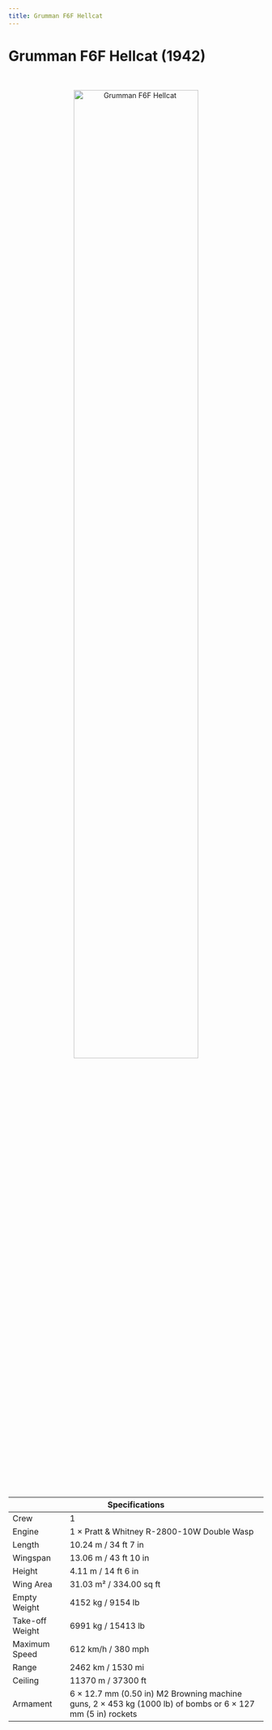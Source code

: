 ```yaml
---
title: Grumman F6F Hellcat
---
```


<h1 class="center-header">Grumman F6F Hellcat (1942)</h1>

<br>

<p align="center">
  <img src="../images/grumman_f6f_hellcat.jpg" alt="Grumman F6F Hellcat" width="70%">
</p>

<br>

<table class="table_component">
  <thead>
    <tr>
      <th colspan="2" class="header">Specifications</th>
    </tr>
  </thead>
  <tbody>
    <tr>
      <td>Crew</td>
      <td>1</td>
    </tr>
    <tr>
      <td>Engine</td>
      <td>1 × Pratt & Whitney R-2800-10W Double Wasp</td>
    </tr>
    <tr>
      <td>Length</td>
      <td>10.24 m / 34 ft 7 in</td>
    </tr>
    <tr>
      <td>Wingspan</td>
      <td>13.06 m / 43 ft 10 in</td>
    </tr>
    <tr>
      <td>Height</td>
      <td>4.11 m / 14 ft 6 in</td>
    </tr>
    <tr>
      <td>Wing Area</td>
      <td>31.03 m² / 334.00 sq ft</td>
    </tr>
    <tr>
      <td>Empty Weight</td>
      <td>4152 kg / 9154 lb</td>
    </tr>
    <tr>
      <td>Take-off Weight</td>
      <td>6991 kg / 15413 lb</td>
    </tr>
    <tr>
      <td>Maximum Speed</td>
      <td>612 km/h / 380 mph</td>
    </tr>
    <tr>
      <td>Range</td>
      <td>2462 km / 1530 mi</td>
    </tr>
    <tr>
      <td>Ceiling</td>
      <td>11370 m / 37300 ft</td>
    </tr>
    <tr>
      <td>Armament</td>
      <td>6 × 12.7 mm (0.50 in) M2 Browning machine guns, 2 × 453 kg (1000 lb) of bombs or 6 × 127 mm (5 in) rockets</td>
    </tr>
  </tbody>
</table>